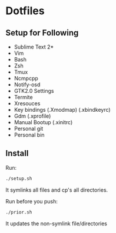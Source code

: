 # Dotfiles

## Setup for Following

* Sublime Text 2*
* Vim
* Bash
* Zsh
* Tmux
* Ncmpcpp
* Notify-osd
* GTK2.0 Settings
* Termite
* Xresouces
* Key bindings (.Xmodmap) (.xbindkeyrc)
* Gdm (.xprofile)
* Manual Bootup (.xinitrc)
* Personal git
* Personal bin

## Install

Run:

```sh
./setup.sh
```

It symlinks all files and cp's all directories.

Run before you push:

```sh
./prior.sh
```

It updates the non-symlink file/directories
